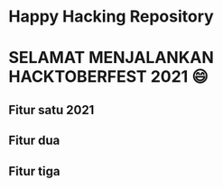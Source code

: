 # Happy Hacking Repository

# SELAMAT MENJALANKAN HACKTOBERFEST 2021 😄

## Fitur satu 2021

## Fitur dua

## Fitur tiga

